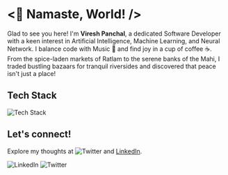 # <👋 Namaste, World! /> 

Glad to see you here! I'm **Viresh Panchal**, a dedicated Software Developer with a keen interest in Artificial Intelligence, Machine Learning, and Neural Network. I balance code with Music 🎵 and find joy in a cup of coffee ☕. From the spice-laden markets of Ratlam to the serene banks of the Mahi, I traded bustling bazaars for tranquil riversides and discovered that peace isn't just a place!

## Tech Stack

![Tech Stack](https://skillicons.dev/icons?i=python,cpp,c,js,html,css,nodejs,mysql,mongodb,git)

## Let's connect!

Explore my thoughts at ![Twitter](https://x.com/VireshPanc81673?s=09) and [LinkedIn]([https://www.linkedin.com/in/viresh-panchal-3923a11b9]).

![LinkedIn]([https://www.linkedin.com/in/viresh-panchal-3923a11b9]) ![Twitter](https://x.com/VireshPanc81673?s=09)
